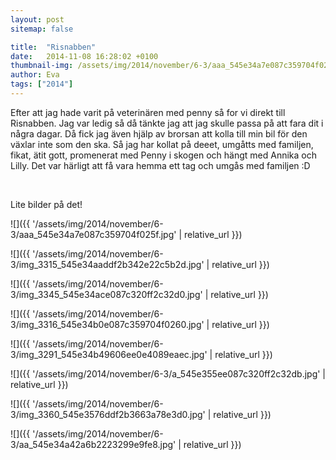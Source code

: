 ```yaml
---
layout: post
sitemap: false

title:  "Risnabben"
date:   2014-11-08 16:28:02 +0100
thumbnail-img: /assets/img/2014/november/6-3/aaa_545e34a7e087c359704f025f.jpg
author: Eva
tags: ["2014"]
---
```


Efter att jag hade varit på veterinären med penny så for vi direkt till Risnabben. Jag var ledig så då tänkte jag att jag skulle passa på att fara dit i några dagar. Då fick jag även hjälp av brorsan att kolla till min bil för den växlar inte som den ska. Så jag har kollat på deeet, umgåtts med familjen, fikat, ätit gott, promenerat med Penny i skogen och hängt med Annika och Lilly. Det var härligt att få vara hemma ett tag och umgås med familjen :D




 




Lite bilder på det!

![]({{ '/assets/img/2014/november/6-3/aaa_545e34a7e087c359704f025f.jpg'  | relative_url }})

![]({{ '/assets/img/2014/november/6-3/img_3315_545e34aaddf2b342e22c5b2d.jpg'  | relative_url }})

![]({{ '/assets/img/2014/november/6-3/img_3345_545e34ace087c320ff2c32d0.jpg'  | relative_url }})

![]({{ '/assets/img/2014/november/6-3/img_3316_545e34b0e087c359704f0260.jpg'  | relative_url }})

![]({{ '/assets/img/2014/november/6-3/img_3291_545e34b49606ee0e4089eaec.jpg'  | relative_url }})

![]({{ '/assets/img/2014/november/6-3/a_545e355ee087c320ff2c32db.jpg'  | relative_url }})

![]({{ '/assets/img/2014/november/6-3/img_3360_545e3576ddf2b3663a78e3d0.jpg'  | relative_url }})

![]({{ '/assets/img/2014/november/6-3/aa_545e34a42a6b2223299e9fe8.jpg'  | relative_url }})

